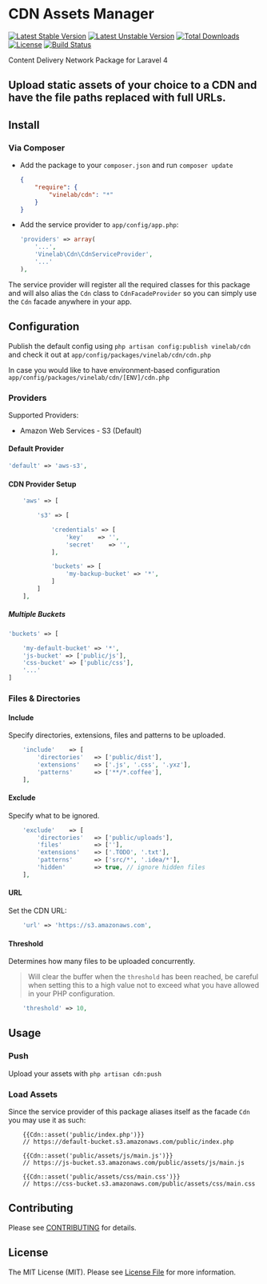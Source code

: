 
# CDN Assets Manager

[![Latest Stable Version](https://poser.pugx.org/vinelab/cdn/v/stable.svg)](https://packagist.org/packages/vinelab/cdn)
[![Latest Unstable Version](https://poser.pugx.org/vinelab/cdn/v/unstable.svg)](https://packagist.org/packages/vinelab/cdn)
[![Total Downloads](https://poser.pugx.org/vinelab/cdn/downloads.svg)](https://packagist.org/packages/vinelab/cdn)
[![License](https://poser.pugx.org/vinelab/cdn/license.svg)](https://packagist.org/packages/vinelab/cdn)
[![Build Status](https://travis-ci.org/thephpleague/statsd.png?branch=master)](https://travis-ci.org/Vinelab/cdn)

Content Delivery Network Package for Laravel 4

Upload static assets of your choice to a CDN and have the file paths replaced with full URLs.
----------

## Install

### Via Composer

- Add the package to your `composer.json` and run `composer update`

    ```json
    {
        "require": {
            "vinelab/cdn": "*"
        }
    }
    ```

- Add the service provider to `app/config/app.php`:

    ```php
    'providers' => array(
        '...',
        'Vinelab\Cdn\CdnServiceProvider',
        '...'
    ),
    ```

The service provider will register all the required classes for this package and will also alias
the `Cdn` class to `CdnFacadeProvider` so you can simply use the `Cdn` facade anywhere in your app.

## Configuration

Publish the default config using `php artisan config:publish vinelab/cdn` and check it out at `app/config/packages/vinelab/cdn/cdn.php`

In case you would like to have environment-based configuration `app/config/packages/vinelab/cdn/[ENV]/cdn.php`

### Providers

Supported Providers:

- Amazon Web Services - S3 (Default)

#### Default Provider
```php
'default' => 'aws-s3',
```

#### CDN Provider Setup

```php
    'aws' => [

        's3' => [

            'credentials' => [
                'key'    => '',
                'secret'    => '',
            ],

            'buckets' => [
                'my-backup-bucket' => '*',
            ]
        ]
    ],
```

##### Multiple Buckets

```php
'buckets' => [

    'my-default-bucket' => '*',
    'js-bucket' => ['public/js'],
    'css-bucket' => ['public/css'],
    '...'
]

```

### Files & Directories

#### Include

Specify directories, extensions, files and patterns to be uploaded.

```php
    'include'    => [
        'directories'   => ['public/dist'],
        'extensions'    => ['.js', '.css', '.yxz'],
        'patterns'      => ['**/*.coffee'],
    ],
```

#### Exclude

Specify what to be ignored.

```php
    'exclude'    => [
        'directories'   => ['public/uploads'],
        'files'         => [''],
        'extensions'    => ['.TODO', '.txt'],
        'patterns'      => ['src/*', '.idea/*'],
        'hidden'        => true, // ignore hidden files
    ],
```

#### URL

Set the CDN URL:

```php
    'url' => 'https://s3.amazonaws.com',
```

#### Threshold
Determines how many files to be uploaded concurrently.

> Will clear the buffer when the `threshold` has been reached, be careful when setting this to a high value
not to exceed what you have allowed in your PHP configuration.

```php
    'threshold' => 10,
```

## Usage

### Push

Upload your assets with `php artisan cdn:push`

### Load Assets

Since the service provider of this package aliases itself as the facade `Cdn` you may use it as such:

```blade
    {{Cdn::asset('public/index.php')}}
    // https://default-bucket.s3.amazonaws.com/public/index.php

    {{Cdn::asset('public/assets/js/main.js')}}
    // https://js-bucket.s3.amazonaws.com/public/assets/js/main.js

    {{Cdn::asset('public/assets/css/main.css')}}
    // https://css-bucket.s3.amazonaws.com/public/assets/css/main.css
```

## Contributing

Please see [CONTRIBUTING](https://github.com/Vinelab/cdn/blob/master/CONTRIBUTING.md) for details.


## License

The MIT License (MIT). Please see [License File](https://github.com/Vinelab/cdn/blob/master/LICENSE) for more information.
